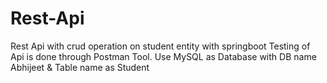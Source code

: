# Rest-Api
Rest Api with crud operation on student entity with springboot 
Testing of Api is done through Postman Tool.
Use MySQL as Database with DB name Abhijeet & Table name as Student

